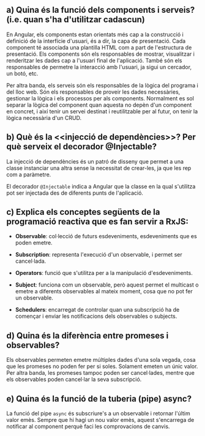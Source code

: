## a) Quina és la funció dels components i serveis? (i.e. quan s'ha d'utilitzar cadascun)

En Angular, els components estan orientats més cap a la construcció i definició de la interfície d'usuari, és a dir, la capa de presentació. Cada component té associada una plantilla HTML com a part de l'estructura de presentació. Els components són els responsables de mostrar, visualitzar i renderitzar les dades cap a l'usuari final de l'aplicació. També són els responsables de permetre la interacció amb l'usuari, ja sigui un cercador, un botó, etc.

Per altra banda, els serveis són els responsables de la lògica del programa i del lloc web. Són els responsables de proveir les dades necessàries, gestionar la lògica i els processos per als components. Normalment es sol separar la lògica del component quan aquesta no depèn d'un component en concret, i així tenir un servei destinat i reutilitzable per al futur, on tenir la lògica necessària d'un CRUD.

## b) Què és la <<injecció de dependències>>? Per què serveix el decorador @Injectable?

La injecció de dependències és un patró de disseny que permet a una classe instanciar una altra sense la necessitat de crear-les, ja que les rep com a paràmetre.

El decorador `@Injectable` indica a Angular que la classe en la qual s'utilitza pot ser injectada des de diferents punts de l'aplicació.

## c) Explica els conceptes següents de la programació reactiva que es fan servir a RxJS:

- **Observable**: col·lecció de futurs esdeveniments, esdeveniments que es poden emetre.

- **Subscription**: representa l'execució d'un observable, i permet ser cancel·lada.

- **Operators**: funció que s'utilitza per a la manipulació d'esdeveniments.

- **Subject**: funciona com un observable, però aquest permet el multicast o emetre a diferents observables al mateix moment, cosa que no pot fer un observable.

- **Schedulers**: encarregat de controlar quan una subscripció ha de començar i enviar les notificacions dels observables o subjects.

## d) Quina és la diferència entre promeses i observables?

Els observables permeten emetre múltiples dades d'una sola vegada, cosa que les promeses no poden fer per si soles. Solament emeten un únic valor. Per altra banda, les promeses tampoc poden ser cancel·lades, mentre que els observables poden cancel·lar la seva subscripció.

## e) Quina és la funció de la tuberia (pipe) async?

La funció del pipe `async` és subscriure's a un observable i retornar l'últim valor emès. Sempre que hi hagi un nou valor emès, aquest s'encarrega de notificar al component perquè faci les comprovacions de canvis.